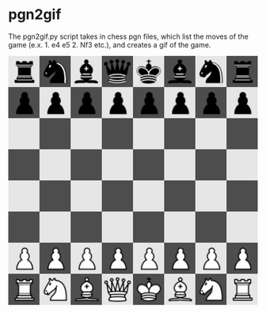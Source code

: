 # pgn2gif
The pgn2gif.py script takes in chess pgn files, which list the moves of the game (e.x. 1. e4 e5 2. Nf3 etc.), and creates a gif of the game. 

![Oops there was a problem with the sample gif.](https://github.com/WilliamRWalsh/pgn2gif/blob/master/sample.gif)